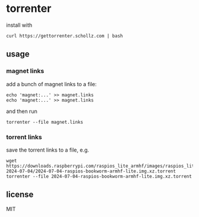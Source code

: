 # torrenter

install with

```
curl https://gettorrenter.schollz.com | bash 
```

## usage


### magnet links

add a bunch of magnet links to a file:

```
echo 'magnet:...' >> magnet.links
echo 'magnet:...' >> magnet.links
```

and then run

```
torrenter --file magnet.links
```

### torrent links

save the torrent links to a file, e.g.

```
wget https://downloads.raspberrypi.com/raspios_lite_armhf/images/raspios_lite_armhf-2024-07-04/2024-07-04-raspios-bookworm-armhf-lite.img.xz.torrent
torrenter --file 2024-07-04-raspios-bookworm-armhf-lite.img.xz.torrent
```

## license

MIT

